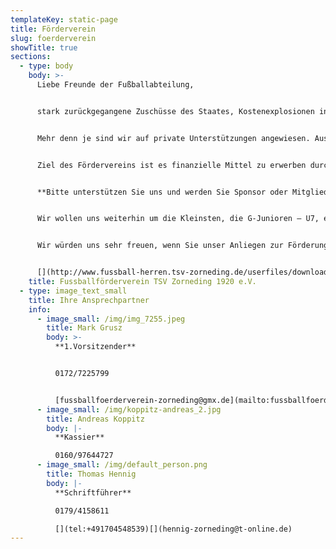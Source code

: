 ```yaml
---
templateKey: static-page
title: Förderverein
slug: foerderverein
showTitle: true
sections:
  - type: body
    body: >-
      Liebe Freunde der Fußballabteilung,


      stark zurückgegangene Zuschüsse des Staates, Kostenexplosionen in allen Bereichen wie z.B. Energie (Flutlicht, Wasser, Heizung usw.), Pflege der Sportanlagen, lizenzierte Trainer*innen oder Kauf von Sport- und Trainingsgeräten erfordern gewaltige Anstrengungen des Vereins.


      Mehr denn je sind wir auf private Unterstützungen angewiesen. Aus diesen Überlegungen heraus haben wir 2011 den **Fussballförderverein TSV Zorneding 1920 e.V.** gegründet.


      Ziel des Fördervereins ist es finanzielle Mittel zu erwerben durch Mitgliedsbeiträge, Spenden oder Vermarktung von Werbeflächen (Bandenwerbung). Diese Mittel sollen ausschließlich der Fußballabteilung zur Verfügung gestellt werden, um die Attraktivität des Fußballangebots beim TSV Zorneding, sowohl im Jugend-, als auch im Herrenbereich zu steigern.


      **Bitte unterstützen Sie uns und werden Sie Sponsor oder Mitglied in unserem Förderkreis.**


      Wir wollen uns weiterhin um die Kleinsten, die G-Junioren – U7, ebenso intensiv kümmern, wie um die Ältesten, die A-Junioren – U19, die dann als fertige Sportler an die Erwachsenenmannschaften abgegeben werden können.


      Wir würden uns sehr freuen, wenn Sie unser Anliegen zur Förderung des Fußballs in Zorneding unterstützen, sei es in Form einer Mitgliedschaft, einer Spende oder durch eine Bandenwerbung.


      [](http://www.fussball-herren.tsv-zorneding.de/userfiles/downloads/Fussball_Foerderverein/Beitrittsformular%20Foederverein_TSV%20Zorneding%201920%20eV_20161209.pdf)Vielen Dank für Ihre Unterstützung.
    title: Fussballförderverein TSV Zorneding 1920 e.V.
  - type: image_text_small
    title: Ihre Ansprechpartner
    info:
      - image_small: /img/img_7255.jpeg
        title: Mark Grusz
        body: >-
          **1.Vorsitzender**


          0172/7225799


          [fussballfoerderverein-zorneding@gmx.de](mailto:fussballfoerderverein-zorneding@gmx.de)
      - image_small: /img/koppitz-andreas_2.jpg
        title: Andreas Koppitz
        body: |-
          **Kassier**

          0160/97644727
      - image_small: /img/default_person.png
        title: Thomas Hennig
        body: |-
          **Schriftführer**

          0179/4158611

          [](tel:+491704548539)[](hennig-zorneding@t-online.de)
---
```

